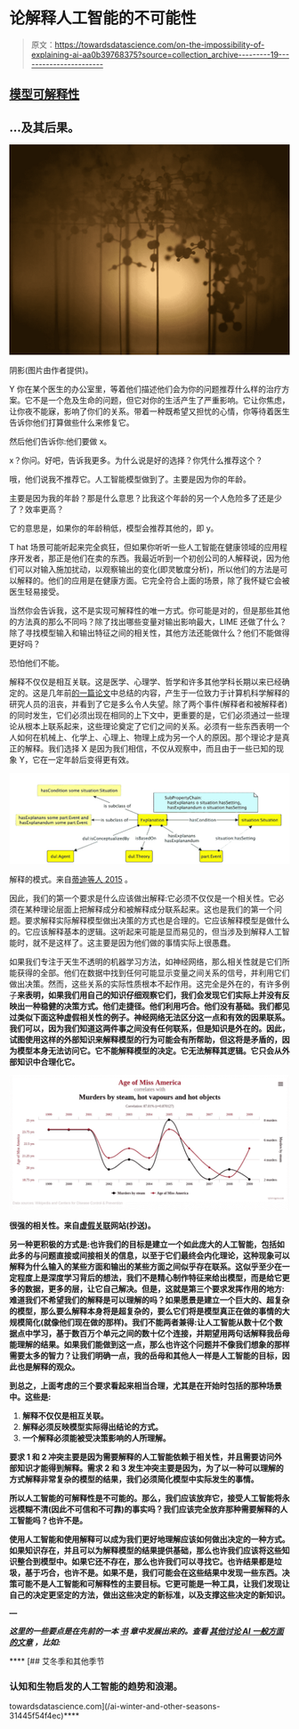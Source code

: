 # 论解释人工智能的不可能性

> 原文：<https://towardsdatascience.com/on-the-impossibility-of-explaining-ai-aa0b39768375?source=collection_archive---------19----------------------->

## [模型可解释性](https://towardsdatascience.com/tagged/model-interpretability)

## …及其后果。

![](img/3ba358f0be3328853dfc71a407414192.png)

阴影(图片由作者提供)。

Y 你在某个医生的办公室里，等着他们描述他们会为你的问题推荐什么样的治疗方案。它不是一个危及生命的问题，但它对你的生活产生了严重影响。它让你焦虑，让你夜不能寐，影响了你们的关系。带着一种既希望又担忧的心情，你等待着医生告诉你他们打算做些什么来修复它。

然后他们告诉你:他们要做 x。

x？你问。好吧，告诉我更多。为什么说是好的选择？你凭什么推荐这个？

哦，他们说我不推荐它。人工智能模型做到了。主要是因为你的年龄。

主要是因为我的年龄？那是什么意思？比我这个年龄的另一个人危险多了还是少了？效率更高？

它的意思是，如果你的年龄稍低，模型会推荐其他的，即 y。

T hat 场景可能听起来完全疯狂，但如果你听听一些人工智能在健康领域的应用程序开发者，那正是他们在卖的东西。我最近听到一个初创公司的人解释说，因为他们可以对输入施加扰动，以观察输出的变化(即灵敏度分析)，所以他们的方法是可以解释的。他们的应用是在健康方面。它完全符合上面的场景，除了我怀疑它会被医生轻易接受。

当然你会告诉我，这不是实现可解释性的唯一方式。你可能是对的，但是那些其他的方法真的那么不同吗？除了找出哪些变量对输出影响最大，LIME 还做了什么？除了寻找模型输入和输出特征之间的相关性，其他方法还能做什么？他们不能做得更好吗？

恐怕他们不能。

解释不仅仅是相互关联。这是医学、心理学、哲学和许多其他学科长期以来已经确定的。这是几年前[的一篇论文](http://oro.open.ac.uk/44321/1/tiddi.pdf)中总结的内容，产生于一位致力于计算机科学解释的研究人员的沮丧，并看到了它是多么令人失望。除了两个事件(解释者和被解释者)的同时发生，它们必须出现在相同的上下文中，更重要的是，它们必须通过一些理论从根本上联系起来，这些理论奠定了它们之间的关系。必须有一些东西表明一个人如何在机械上、化学上、心理上、物理上成为另一个人的原因。那个理论才是真正的解释。我们选择 X 是因为我们相信，不仅从观察中，而且由于一些已知的现象 Y，它在一定年龄后变得更有效。

![](img/b44f8e2e4da70d1ea5010a1587501c90.png)

解释的模式。来自[蒂迪等人 2015](http://oro.open.ac.uk/44321/1/tiddi.pdf) 。

因此，我们的第一个要求是什么应该做出解释:它必须不仅仅是一个相关性。它必须在某种理论层面上把解释成分和被解释成分联系起来。这也是我们的第一个问题。要求解释实际解释模型做出决策的方式也是合理的。它应该解释模型是做什么的。它应该解释基本的逻辑。这听起来可能是显而易见的，但当涉及到解释人工智能时，就不是这样了。这主要是因为他们做的事情实际上很愚蠢。

如果我们专注于天生不透明的机器学习方法，如神经网络，那么相关性就是它们所能获得的全部。他们在数据中找到任何可能显示变量之间关系的信号，并利用它们做出决策。然而，这些关系的实际性质根本不起作用。这完全是外在的，有许多例子[](https://www.nature.com/articles/s41467-019-08987-4)****来表明，如果我们用自己的知识仔细观察它们，我们会发现它们实际上并没有反映出一种稳健的决策方式。他们走捷径。他们利用巧合。他们没有基础。我们都见过类似下面这种虚假相关性的例子。神经网络无法区分这一点和有效的因果联系。我们可以，因为我们知道这两件事之间没有任何联系，但是知识是外在的。因此，试图使用这样的外部知识来解释模型的行为可能会有所帮助，但这将是矛盾的，因为模型本身无法访问它。它不能解释模型的决定。它无法解释其逻辑。它只会从外部知识中合理化它。****

****![](img/d1fe9daf28d4f6a3e124792424a7c4da.png)****

****很强的相关性。来自[虚假关联](https://www.tylervigen.com/spurious-correlations)网站(抄送)。****

****另一种更积极的方式是:也许我们的目标是建立一个如此庞大的人工智能，包括如此多的与问题直接或间接相关的信息，以至于它们最终会内化理论，这种现象可以解释为什么输入的某些方面和输出的某些方面之间似乎存在联系。这似乎至少在一定程度上是深度学习背后的想法，我们不是精心制作特征来给出模型，而是给它更多的数据，更多的层，让它自己解决。但是，这就是第三个要求发挥作用的地方:难道我们不希望我们的解释是可以理解的吗？如果愿景是建立一个巨大的、超复杂的模型，那么要么解释本身将是超复杂的，要么它们将是模型真正在做的事情的大规模简化(就像他们现在做的那样)。我们不能两者兼得:让人工智能从数十亿个数据点中学习，基于数百万个单元之间的数十亿个连接，并期望用两句话解释我岳母能理解的结果。如果我们能做到这一点，那么也许这个问题并不像我们想象的那样需要太多的智力？让我们明确一点，我的岳母和其他人一样是人工智能的目标，因此也是解释的观众。****

****到总之，上面考虑的三个要求看起来相当合理，尤其是在开始时包括的那种场景中。这些是:****

1.  ****解释不仅仅是相互关联。****
2.  ****解释必须反映模型实际得出结论的方式。****
3.  ****一个解释必须能被受决策影响的人所理解。****

****要求 1 和 2 冲突主要是因为需要解释的人工智能依赖于相关性，并且需要访问外部知识才能得到解释。需求 2 和 3 发生冲突主要是因为，为了以一种可以理解的方式解释非常复杂的模型的结果，我们必须简化模型中实际发生的事情。****

****所以人工智能的可解释性是不可能的。那么，我们应该放弃它，接受人工智能将永远模糊不清(因此不可信和不可靠)的事实吗？我们应该完全放弃那种需要解释的人工智能吗？也许不是。****

****使用人工智能和使用解释可以成为我们更好地理解应该如何做出决定的一种方式。如果知识存在，并且可以为解释模型的结果提供基础，那么也许我们应该将这些知识整合到模型中。如果它还不存在，那么也许我们可以寻找它。也许结果都是垃圾，基于巧合，也许不是。如果不是，我们可能会在这些结果中发现一些东西。决策可能不是人工智能和可解释性的主要目标。它更可能是一种工具，让我们发现让自己的决定更坚定的方法，做出这些决定的新标准，以及支撑这些决定的新知识。****

****—****

*****这里的一些要点是在先前的一本* [*书*](https://books.google.fr/books?hl=en&lr=&id=kfjtDwAAQBAJ&oi=fnd&pg=PA262&dq=info:0OOqtv5FGG4J:scholar.google.com&ots=8dOrzk-mxx&sig=2EYGKZmJEsTY-N1tyaAhHlDv6jU&redir_esc=y#v=onepage&q&f=false) *章中发展出来的。查看* [*其他讨论 AI 一般方面的文章*](https://medium.com/@mathieu.daquin.x) *，比如:*****

****[](/ai-winter-and-other-seasons-31445f54f4ec) [## 艾冬季和其他季节

### 认知和生物启发的人工智能的趋势和浪潮。

towardsdatascience.com](/ai-winter-and-other-seasons-31445f54f4ec)****